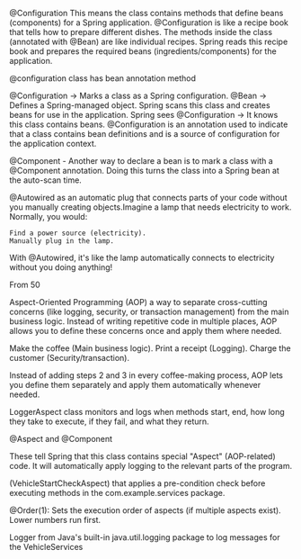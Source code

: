 @Configuration This means the class contains methods that define beans (components) for a Spring application.
@Configuration is like a recipe book that tells how to prepare different dishes.
The methods inside the class (annotated with @Bean) are like individual recipes.
Spring reads this recipe book and prepares the required beans (ingredients/components) for the application.

@configuration 
class has bean annotation method 


@Configuration → Marks a class as a Spring configuration.
@Bean → Defines a Spring-managed object.
Spring scans this class and creates beans for use in the application.
Spring sees @Configuration → It knows this class contains beans.
@Configuration is an annotation used to indicate that a class contains bean definitions and is a source of configuration for the application context.






@Component - Another way to declare a bean is to mark a class with a @Component annotation. Doing this turns the class into a Spring bean at the auto-scan time.

@Autowired as an automatic plug that connects parts of your code without you manually creating objects.Imagine a lamp that needs electricity to work. Normally, you would:

    Find a power source (electricity).
    Manually plug in the lamp.

With @Autowired, it's like the lamp automatically connects to electricity without you doing anything!


From 50 

Aspect-Oriented Programming (AOP)
a way to separate cross-cutting concerns (like logging, security, or transaction management) from the main business logic.
Instead of writing repetitive code in multiple places, AOP allows you to define these concerns once and apply them where needed.

Make the coffee (Main business logic).
Print a receipt (Logging).
Charge the customer (Security/transaction).


Instead of adding steps 2 and 3 in every coffee-making process, AOP lets you define them separately and apply them automatically whenever needed.

LoggerAspect class monitors and logs when methods start, end, how long they take to execute, if they fail, and what they return.

@Aspect and @Component


These tell Spring that this class contains special "Aspect" (AOP-related) code. It will automatically apply logging to the relevant parts of the program.

 (VehicleStartCheckAspect) that applies a pre-condition check before executing methods in the com.example.services package.

@Order(1): Sets the execution order of aspects (if multiple aspects exist). Lower numbers run first.

Logger from Java's built-in java.util.logging package to log messages for the VehicleServices
 
